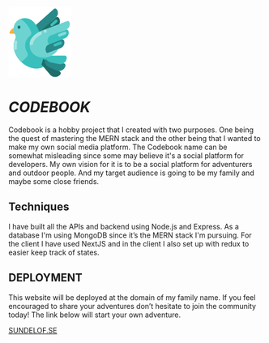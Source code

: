 ![logo](./client/components/svgs/items/dove.svg)

# _CODEBOOK_

Codebook is a hobby project that I created with two purposes. One being the quest of mastering the MERN stack and the other being that I wanted to make my own social media platform. The Codebook name can be somewhat misleading since some may believe it's a social platform for developers. My own vision for it is to be a social platform for adventurers and outdoor people. And my target audience is going to be my family and maybe some close friends.

## Techniques

I have built all the APIs and backend using Node.js and Express. As a database I'm using MongoDB since it’s the MERN stack I'm pursuing. For the client I have used NextJS and in the client I also set up with redux to easier keep track of states.

## DEPLOYMENT

This website will be deployed at the domain of my family name. If you feel encouraged to share your adventures don’t hesitate to join the community today! The link below will start your own adventure.

[SUNDELOF.SE](https://sundelof.se)

